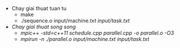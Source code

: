 - Chay giai thuat tuan tu
	+ make
	+ ./sequence.o input/machine<i>.txt input/task<i>.txt
- Chay giai thuat song song
	+ mpic++ -std=c++11 schedule.cpp parallel.cpp -o parallel.o -O3
	+ mpirun -n <num of process> ./parallel.o input/machine<i>.txt input/task<i>.txt
